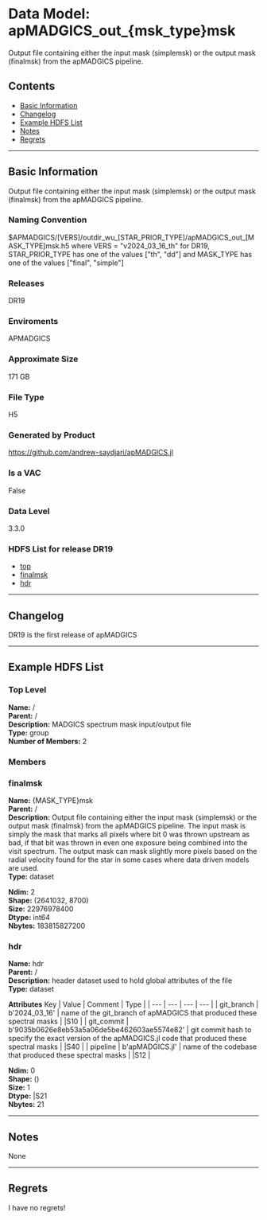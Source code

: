 # Data Model: apMADGICS_out_{msk_type}msk


Output file containing either the input mask (simplemsk) or the output mask (finalmsk) from the apMADGICS pipeline.


## Contents
- [Basic Information](#basic-information)
- [Changelog](#changelog)
- [Example HDFS List](#example-hdfs-list)
- [Notes](#notes)
- [Regrets](#regrets)
---

## Basic Information
Output file containing either the input mask (simplemsk) or the output mask (finalmsk) from the apMADGICS pipeline.

### Naming Convention
$APMADGICS/[VERS]/outdir_wu_[STAR_PRIOR_TYPE]/apMADGICS_out_[MASK_TYPE]msk.h5 where VERS = "v2024_03_16_th" for DR19, STAR_PRIOR_TYPE has one of the values ["th", "dd"] and MASK_TYPE has one of the values ["final", "simple"]

### Releases
DR19

### Enviroments
APMADGICS

### Approximate Size
171 GB

### File Type
H5

### Generated by Product
https://github.com/andrew-saydjari/apMADGICS.jl

### Is a VAC
False

### Data Level
3.3.0

### HDFS List for release DR19
  - [top](#top-level)
  - [finalmsk](#finalmsk)
  - [hdr](#hdr)

---

## Changelog
DR19 is the first release of apMADGICS

---
## Example HDFS List

### Top Level

**Name:** /\
**Parent:**  /\
**Description:** MADGICS spectrum mask input/output file\
**Type:** group\
**Number of Members:**  2



### Members


### finalmsk

**Name:** \{MASK_TYPE\}msk\
**Parent:**  /\
**Description:** Output file containing either the input mask (simplemsk) or the output mask (finalmsk) from the apMADGICS pipeline. The input mask is simply the mask that marks all pixels where bit 0 was thrown upstream as bad, if that bit was thrown in even one exposure being combined into the visit spectrum. The output mask can mask slightly more pixels based on the radial velocity found for the star in some cases where data driven models are used.\
**Type:** dataset



**Ndim:** 2\
**Shape:** (2641032, 8700)\
**Size:** 22976978400\
**Dtype:** int64\
**Nbytes:** 183815827200


### hdr

**Name:** hdr\
**Parent:**  /\
**Description:** header dataset used to hold global attributes of the file\
**Type:** dataset

**Attributes**
Key | Value | Comment | Type |
| --- | --- | --- | --- |
| git_branch | b'2024_03_16' | name of the git_branch of apMADGICS that produced these spectral masks | \|S10 |
| git_commit | b'9035b0626e8eb53a5a06de5be462603ae5574e82' | git commit hash to specify the exact version of the apMADGICS.jl code that produced these spectral masks | \|S40 |
| pipeline | b'apMADGICS.jl' | name of the codebase that produced these spectral masks | \|S12 |


**Ndim:** 0\
**Shape:** ()\
**Size:** 1\
**Dtype:** |S21\
**Nbytes:** 21



---
## Notes
None

---
## Regrets
I  have no regrets!